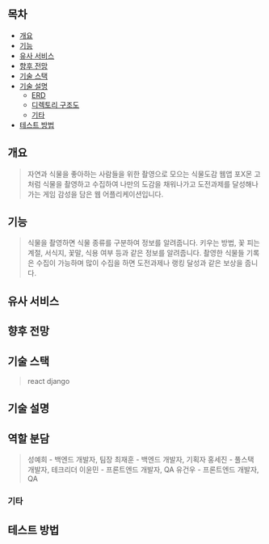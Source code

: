 ﻿## 목차
- [개요](#개요)
- [기능](#기능)
- [유사 서비스](#유사-서비스) 
- [향후 전망](#향후-전망)
- [기술 스택](#기술-스택)
- [기술 설명](#기술-설명)
	- [ERD](#erd)
	- [디렉토리 구조도](#디렉토리-구조도)
	- [기타](#기타)
- [테스트 방법](#테스트-방법)

## 개요
> 자연과 식물을 좋아하는 사람들을 위한 촬영으로 모으는 식물도감 웹앱
> 포X몬 고처럼 식물을 촬영하고 수집하여 나만의 도감을 채워나가고 도전과제를 달성해나가는 게임 감성을 담은 웹 어플리케이션입니다.

## 기능
> 식물을 촬영하면 식물 종류를 구분하여 정보를 알려줍니다.
> 키우는 방법, 꽃 피는 계절, 서식지, 꽃말, 식용 여부 등과 같은 정보를 알려줍니다.
> 촬영한 식물들 기록은 수집이 가능하며 많이 수집을 하면 도전과제나 랭킹 달성과 같은 보상을 줍니다.

## 유사 서비스


## 향후 전망


## 기술 스택
> react
> django

## 기술 설명


## 역할 분담
> 성예희 - 백엔드 개발자, 팀장
> 최재훈 - 백엔드 개발자, 기획자
> 홍세진 - 풀스택 개발자, 테크리더
> 이윤민 - 프론트엔드 개발자, QA
> 유건우 - 프론트엔드 개발자, QA


### 기타


## 테스트 방법
